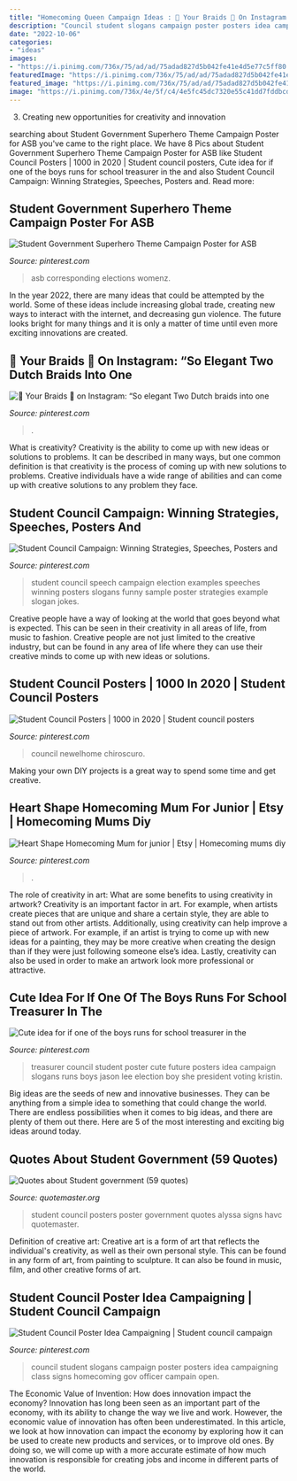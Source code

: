 ```yaml
---
title: "Homecoming Queen Campaign Ideas : 🎀 Your Braids 🎀 On Instagram: “so Elegant Two Dutch Braids Into One"
description: "Council student slogans campaign poster posters idea campaigning class signs homecoming gov officer campain open"
date: "2022-10-06"
categories:
- "ideas"
images:
- "https://i.pinimg.com/736x/75/ad/ad/75adad827d5b042fe41e4d5e77c5ff80.jpg"
featuredImage: "https://i.pinimg.com/736x/75/ad/ad/75adad827d5b042fe41e4d5e77c5ff80.jpg"
featured_image: "https://i.pinimg.com/736x/75/ad/ad/75adad827d5b042fe41e4d5e77c5ff80.jpg"
image: "https://i.pinimg.com/736x/4e/5f/c4/4e5fc45dc7320e55c41dd7fddbcd293c.jpg"
---
```



3. Creating new opportunities for creativity and innovation 

	

		
searching about Student Government Superhero Theme Campaign Poster for ASB you've came to the right place. We have 8 Pics about Student Government Superhero Theme Campaign Poster for ASB like Student Council Posters | 1000 in 2020 | Student council posters, Cute idea for if one of the boys runs for school treasurer in the and also Student Council Campaign: Winning Strategies, Speeches, Posters and. Read more:
		
    
## Student Government Superhero Theme Campaign Poster For ASB

<img loading=lazy src="https://i.pinimg.com/736x/7d/a1/aa/7da1aa85c8ffb9816eed1bba111ef369.jpg" onerror="this.onerror=null;this.src='https://tse2.mm.bing.net/th?id=OIP.kZ_IQTK7ZEOxbCnUw_IQIwHaNK&amp;pid=15.1';" alt="Student Government Superhero Theme Campaign Poster for ASB">

_Source: pinterest.com_

>asb corresponding elections womenz. 

	

In the year 2022, there are many ideas that could be attempted by the world. Some of these ideas include increasing global trade, creating new ways to interact with the internet, and decreasing gun violence. The future looks bright for many things and it is only a matter of time until even more exciting innovations are created.

    
## 🎀 Your Braids 🎀 On Instagram: “So Elegant Two Dutch Braids Into One

<img loading=lazy src="https://i.pinimg.com/736x/75/ad/ad/75adad827d5b042fe41e4d5e77c5ff80.jpg" onerror="this.onerror=null;this.src='https://tse2.mm.bing.net/th?id=OIP.Q1FGNuwrcjOf48FDCqJQ1QHaIl&amp;pid=15.1';" alt="🎀 Your Braids 🎀 on Instagram: “So elegant Two Dutch braids into one">

_Source: pinterest.com_

>. 

	

What is creativity?
Creativity is the ability to come up with new ideas or solutions to problems. It can be described in many ways, but one common definition is that creativity is the process of coming up with new solutions to problems. Creative individuals have a wide range of abilities and can come up with creative solutions to any problem they face.

    
## Student Council Campaign: Winning Strategies, Speeches, Posters And

<img loading=lazy src="https://i.pinimg.com/originals/d4/94/c6/d494c623783236604efa8d133fdb28ea.jpg" onerror="this.onerror=null;this.src='https://tse1.mm.bing.net/th?id=OIP.nYdx9xSV0GdaPgLKUISr6wHaL1&amp;pid=15.1';" alt="Student Council Campaign: Winning Strategies, Speeches, Posters and">

_Source: pinterest.com_

>student council speech campaign election examples speeches winning posters slogans funny sample poster strategies example slogan jokes. 

	

Creative people have a way of looking at the world that goes beyond what is expected. This can be seen in their creativity in all areas of life, from music to fashion. Creative people are not just limited to the creative industry, but can be found in any area of life where they can use their creative minds to come up with new ideas or solutions.

    
## Student Council Posters | 1000 In 2020 | Student Council Posters

<img loading=lazy src="https://i.pinimg.com/736x/e9/26/4e/e9264e7e309b253946b3efc7170f4519.jpg" onerror="this.onerror=null;this.src='https://tse4.mm.bing.net/th?id=OIP.Xc3QoG0X5Xq2RqGZC_4ZKwHaJ6&amp;pid=15.1';" alt="Student Council Posters | 1000 in 2020 | Student council posters">

_Source: pinterest.com_

>council newelhome chiroscuro. 

	

Making your own DIY projects is a great way to spend some time and get creative.

    
## Heart Shape Homecoming Mum For Junior | Etsy | Homecoming Mums Diy

<img loading=lazy src="https://i.pinimg.com/originals/9a/fe/fc/9afefc908c15850b383a4eef2f397218.png" onerror="this.onerror=null;this.src='https://tse1.mm.bing.net/th?id=OIP.Q9ifvJ526Xx0B_kbE30uLQHaK6&amp;pid=15.1';" alt="Heart Shape Homecoming Mum for junior | Etsy | Homecoming mums diy">

_Source: pinterest.com_

>. 

	

The role of creativity in art: What are some benefits to using creativity in artwork?
Creativity is an important factor in art. For example, when artists create pieces that are unique and share a certain style, they are able to stand out from other artists. Additionally, using creativity can help improve a piece of artwork. For example, if an artist is trying to come up with new ideas for a painting, they may be more creative when creating the design than if they were just following someone else’s idea. Lastly, creativity can also be used in order to make an artwork look more professional or attractive.

    
## Cute Idea For If One Of The Boys Runs For School Treasurer In The

<img loading=lazy src="https://i.pinimg.com/originals/c5/61/94/c56194ae77d944537868b4a23cc88ff3.jpg" onerror="this.onerror=null;this.src='https://tse3.mm.bing.net/th?id=OIP.WqeNLylOTDDE3-7NpwfJ9QHaJ4&amp;pid=15.1';" alt="Cute idea for if one of the boys runs for school treasurer in the">

_Source: pinterest.com_

>treasurer council student poster cute future posters idea campaign slogans runs boys jason lee election boy she president voting kristin. 

	

Big ideas are the seeds of new and innovative businesses. They can be anything from a simple idea to something that could change the world. There are endless possibilities when it comes to big ideas, and there are plenty of them out there. Here are 5 of the most interesting and exciting big ideas around today.

    
## Quotes About Student Government (59 Quotes)

<img loading=lazy src="http://www.quotemaster.org/images/ce/ced0eb7c8d99cec24a34fac6e0e7ada0.jpg" onerror="this.onerror=null;this.src='https://tse1.mm.bing.net/th?id=OIP.U-sT0G7cUQeKVu1xYflX1gHaJ3&amp;pid=15.1';" alt="Quotes about Student government (59 quotes)">

_Source: quotemaster.org_

>student council posters poster government quotes alyssa signs havc quotemaster. 

	

Definition of creative art:
Creative art is a form of art that reflects the individual's creativity, as well as their own personal style. This can be found in any form of art, from painting to sculpture. It can also be found in music, film, and other creative forms of art.

    
## Student Council Poster Idea Campaigning | Student Council Campaign

<img loading=lazy src="https://i.pinimg.com/736x/4e/5f/c4/4e5fc45dc7320e55c41dd7fddbcd293c.jpg" onerror="this.onerror=null;this.src='https://tse3.mm.bing.net/th?id=OIP.Q84wLefLknS6xGYMQ2iQwAHaJ3&amp;pid=15.1';" alt="Student Council Poster Idea Campaigning | Student council campaign">

_Source: pinterest.com_

>council student slogans campaign poster posters idea campaigning class signs homecoming gov officer campain open. 

	

The Economic Value of Invention: How does innovation impact the economy?
Innovation has long been seen as an important part of the economy, with its ability to change the way we live and work. However, the economic value of innovation has often been underestimated. In this article, we look at how innovation can impact the economy by exploring how it can be used to create new products and services, or to improve old ones. By doing so, we will come up with a more accurate estimate of how much innovation is responsible for creating jobs and income in different parts of the world.


